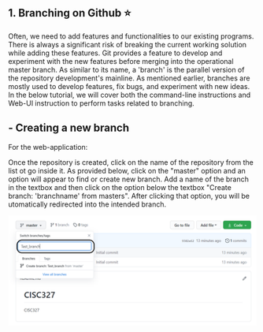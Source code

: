 ## 1. Branching on Github :star:
Often, we need to add features and functionalities to our existing programs. There is always a significant risk of breaking the current working solution while adding these features. Git provides a feature to develop and experiment with the new features before merging into the operational master branch. As similar to its name, a 'branch' is the parallel version of the repository development's mainline. As mentioned earlier, branches are mostly used to develop features, fix bugs, and experiment with new ideas.
In the below tutorial, we will cover both the command-line instructions and Web-UI instruction to perform tasks related to branching.

## - Creating a new branch 

For the web-application:


Once the repository is created, click on the name of the repository from the list ot go inside it. As provided below, click on the "master" option and an option will appear to find or create new branch. Add a name of the branch in the textbox and then click on the option below the textbox "Create branch: 'branchname' from masters". After clicking that option, you will be utomatically redirected into the intended branch.

<p align="center">
  <img width="700"  src="images/Branch_Creation.PNG">
</p>

